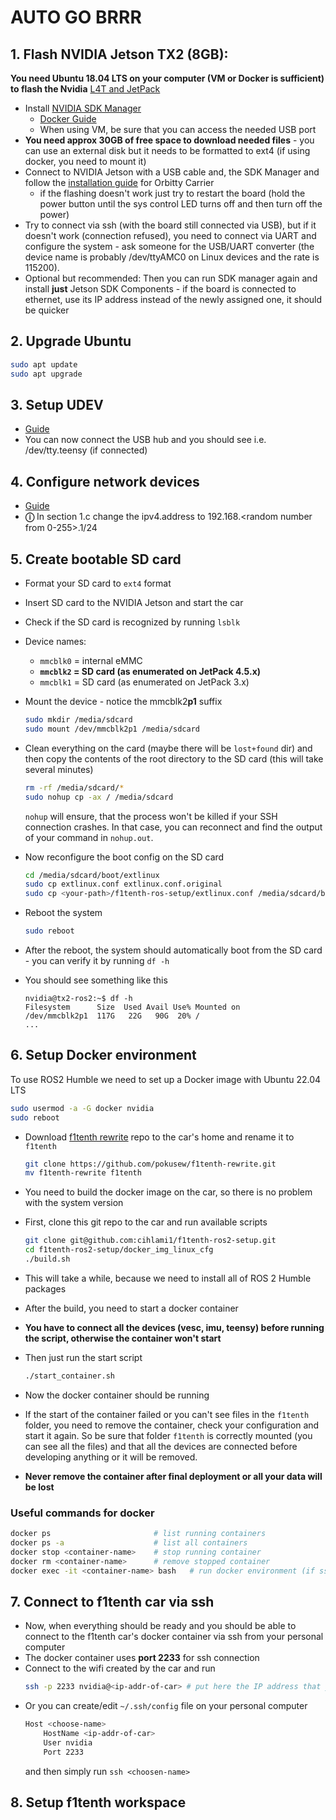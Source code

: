 # AUTO GO BRRR

## 1. Flash NVIDIA Jetson TX2 (8GB):

**You need Ubuntu 18.04 LTS on your computer (VM or Docker is sufficient) to flash the Nvidia**
[L4T and JetPack](https://github.com/pokusew/ros-setup/blob/main/nvidia-jetson-tx2/L4T.md)

* Install [NVIDIA SDK Manager](https://developer.nvidia.com/drive/sdk-manager)
    * [Docker Guide](https://github.com/atinfinity/sdk_manager_docker)
    * When using VM, be sure that you can access the needed USB port
* **You need approx 30GB of free space to download needed files** - you can use an external disk but it needs to be formatted to ext4 (if using docker, you need to mount it)
* Connect to NVIDIA Jetson with a USB cable and, the SDK Manager and follow the [installation guide](https://connecttech.com/resource-center/kdb373/) for Orbitty Carrier
    * if the flashing doesn't work just try to restart the board (hold the power button until the sys control LED turns off and then turn off the power)
* Try to connect via ssh (with the board still connected via USB), but if it doesn't work (connection refused), you need to connect via UART and configure the system - ask someone for the  USB/UART converter (the device name is probably /dev/ttyAMC0 on Linux devices and the rate is 115200).
* Optional but recommended: Then you can run SDK manager again and install **just** Jetson SDK Components - if the board is connected to ethernet, use its IP address instead of the newly assigned one, it should be quicker

## 2. Upgrade Ubuntu
```bash
sudo apt update
sudo apt upgrade
```

## 3. Setup UDEV
* [Guide](https://github.com/pokusew/ros-setup/blob/main/nvidia-jetson-tx2/UDEV.md)
* You can now connect the USB hub and you should see i.e. /dev/tty.teensy (if connected)

## 4. Configure network devices
* [Guide](https://github.com/pokusew/ros-setup/blob/main/nvidia-jetson-tx2/NETWORK.md#setup)
* **&#9432;** In section 1.c change the ipv4.address to 192.168.<random number from 0-255>.1/24

## 5. Create bootable SD card
* Format your SD card to `ext4` format
* Insert SD card to the NVIDIA Jetson and start the car
* Check if the SD card is recognized by running `lsblk`
* Device names:
    * `mmcblk0` = internal eMMC
    * **`mmcblk2` = SD card (as enumerated on JetPack 4.5.x)**
    * `mmcblk1` = SD card (as enumerated on JetPack 3.x)

* Mount the device - notice the mmcblk2**p1** suffix
    ```bash
    sudo mkdir /media/sdcard
    sudo mount /dev/mmcblk2p1 /media/sdcard
    ```
* Clean everything on the card (maybe there will be `lost+found` dir) and then copy the contents of the root directory to the SD card (this will take several minutes)
    ```bash
    rm -rf /media/sdcard/*
    sudo nohup cp -ax / /media/sdcard
    ```
    `nohup` will ensure, that the process won't be killed if your SSH connection crashes. In that case, you can reconnect and find the output of your command in `nohup.out`.

* Now reconfigure the boot config on the SD card
    ```bash
    cd /media/sdcard/boot/extlinux
    sudo cp extlinux.conf extlinux.conf.original
    sudo cp <your-path>/f1tenth-ros-setup/extlinux.conf /media/sdcard/boot/extlinux/extlinux.conf
    ```
* Reboot the system 
    ```bash
    sudo reboot
    ```
* After the reboot, the system should automatically boot from the SD card - you can verify it by running `df -h`
* You should see something like this
    ```
    nvidia@tx2-ros2:~$ df -h
    Filesystem      Size  Used Avail Use% Mounted on
    /dev/mmcblk2p1  117G   22G   90G  20% /
    ...
    ```

## 6. Setup Docker environment
To use ROS2 Humble we need to set up a Docker image with Ubuntu 22.04 LTS
```bash
sudo usermod -a -G docker nvidia
sudo reboot
```

* Download [f1tenth rewrite](https://github.com/pokusew/f1tenth-rewrite) repo to the car's home and rename it to `f1tenth`
    ```bash
    git clone https://github.com/pokusew/f1tenth-rewrite.git
    mv f1tenth-rewrite f1tenth
    ````

* You need to build the docker image on the car, so there is no problem with the system version
* First, clone this git repo to the car and run available scripts
    ```bash
    git clone git@github.com:cihlami1/f1tenth-ros2-setup.git
    cd f1tenth-ros2-setup/docker_img_linux_cfg
    ./build.sh
    ```
* This will take a while, because we need to install all of ROS 2 Humble packages
* After the build, you need to start a docker container
* **You have to connect all the devices (vesc, imu, teensy) before running the script, otherwise the container won't start**
* Then just run the start script
    ```bash
    ./start_container.sh
    ```
* Now the docker container should be running
* If the start of the container failed or you can't see files in the `f1tenth` folder, you need to remove the container, check your configuration and start it again. So be sure that folder `f1tenth` is correctly mounted (you can see all the files) and that all the devices are connected before developing anything or it will be removed.
* **Never remove the container after final deployment or all your data will be lost**

### Useful commands for docker
```bash
docker ps                       # list running containers
docker ps -a                    # list all containers
docker stop <container-name>    # stop running container
docker rm <container-name>      # remove stopped container
docker exec -it <container-name> bash   # run docker environment (if ssh access is not working)
```


## 7. Connect to f1tenth car via ssh
* Now, when everything should be ready and you should be able to connect to the f1tenth car's docker container via ssh from your personal computer
* The docker container uses **port 2233** for ssh connection
* Connect to the wifi created by the car and run
    ```bash
    ssh -p 2233 nvidia@<ip-addr-of-car> # put here the IP address that you selected when seting up the device in section 4
    ```
* Or you can create/edit `~/.ssh/config` file on your personal computer
    ```bash
    Host <choose-name>
        HostName <ip-addr-of-car>
        User nvidia
        Port 2233
    ```
    and then simply run `ssh <choosen-name>`

## 8. Setup f1tenth workspace
    